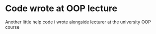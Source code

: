 # Code wrote at OOP lecture

Another little help code i wrote alongside lecturer at the university OOP course
